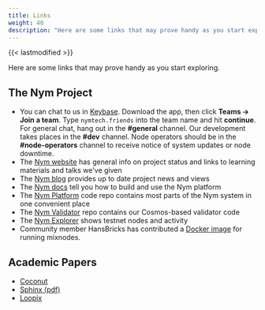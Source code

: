 ```yaml
---
title: Links
weight: 40
description: "Here are some links that may prove handy as you start exploring Nym, and the Nym community."
---
```

{{< lastmodified >}}

Here are some links that may prove handy as you start exploring.

## The Nym Project

- You can chat to us in [Keybase](https://keybase.io). Download the app, then click **Teams -> Join a team**. Type `nymtech.friends` into the team name and hit **continue**. For general chat, hang out in the **#general** channel. Our development takes places in the **#dev** channel. Node operators should be in the **#node-operators** channel to receive notice of system updates or node downtime.
- The [Nym website](https://nymtech.net) has general info on project status and links to learning materials and talks we've given
- The [Nym blog](https://medium.com/nymtech) provides up to date project news and views
- The [Nym docs](https://nymtech.net/docs) tell you how to build and use the Nym platform
- The [Nym Platform](https://github.com/nymtech/nym) code repo contains most parts of the Nym system in one convenient place
- The [Nym Validator](https://github.com/nymtech/nym-validator) repo contains our Cosmos-based validator code
- The [Nym Explorer](https://testnet-explorer.nymtech.net) shows testnet nodes and activity
- Community member HansBricks has contributed a [Docker image](https://github.com/gyrusdentatus/nym_autoinstall) for running mixnodes.

## Academic Papers

- [Coconut](https://arxiv.org/abs/1802.07344)
- [Sphinx (pdf)](https://www.cypherpunks.ca/~iang/pubs/Sphinx_Oakland09.pdf)
- [Loopix](https://arxiv.org/abs/1703.00536)
